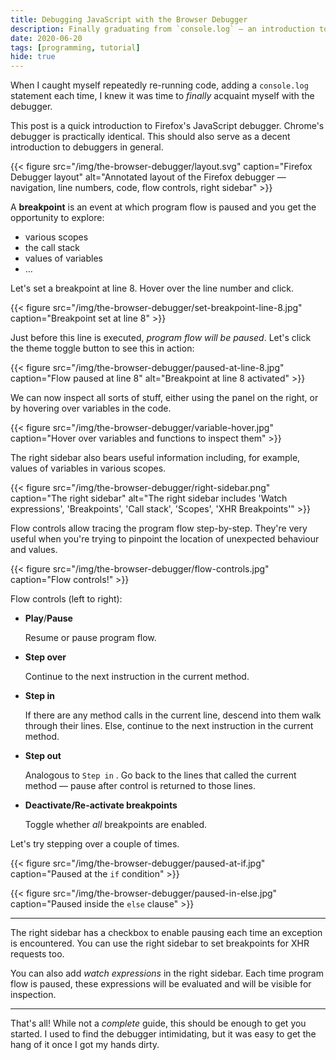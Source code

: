 ```yaml
---
title: Debugging JavaScript with the Browser Debugger
description: Finally graduating from `console.log` — an introduction to the Firefox Debugger.
date: 2020-06-20
tags: [programming, tutorial]
hide: true
---
```


When I caught myself repeatedly re-running code, adding a `console.log` statement each time, I knew it was time to _finally_ acquaint myself with the debugger.

This post is a quick introduction to Firefox's JavaScript debugger. Chrome's debugger is practically identical. This should also serve as a decent introduction to debuggers in general.

{{< figure src="/img/the-browser-debugger/layout.svg" caption="Firefox Debugger layout" alt="Annotated layout of the Firefox debugger — navigation, line numbers, code, flow controls, right sidebar" >}}

A **breakpoint** is an event at which program flow is paused and you get the opportunity to explore:

-   various scopes
-   the call stack
-   values of variables
-   …

Let's set a breakpoint at line 8. Hover over the line number and click.

{{< figure src="/img/the-browser-debugger/set-breakpoint-line-8.jpg" caption="Breakpoint set at line 8" >}}

Just before this line is executed, _program flow will be paused_. Let's click the theme toggle button to see this in action:

{{< figure src="/img/the-browser-debugger/paused-at-line-8.jpg" caption="Flow paused at line 8" alt="Breakpoint at line 8 activated" >}}

We can now inspect all sorts of stuff, either using the panel on the right, or by hovering over variables in the code.

{{< figure src="/img/the-browser-debugger/variable-hover.jpg" caption="Hover over variables and functions to inspect them" >}}

The right sidebar also bears useful information including, for example, values of variables in various scopes.

{{< figure src="/img/the-browser-debugger/right-sidebar.png" caption="The right sidebar" alt="The right sidebar includes 'Watch expressions', 'Breakpoints', 'Call stack', 'Scopes', 'XHR Breakpoints'" >}}

Flow controls allow tracing the program flow step-by-step. They're very useful when you're trying to pinpoint the location of unexpected behaviour and values.

{{< figure src="/img/the-browser-debugger/flow-controls.jpg" caption="Flow controls!" >}}

Flow controls (left to right):

-   **Play**/**Pause**

    Resume or pause program flow.

-   **Step over**

    Continue to the next instruction in the current method.

-   **Step in**

    If there are any method calls in the current line, descend into them walk through their lines. Else, continue to the next instruction in the current method.

-   **Step out**

    Analogous to `Step in` . Go back to the lines that called the current method — pause after control is returned to those lines.

-   **Deactivate/Re-activate breakpoints**

    Toggle whether _all_ breakpoints are enabled.

Let's try stepping over a couple of times.

{{< figure src="/img/the-browser-debugger/paused-at-if.jpg" caption="Paused at the `if` condition" >}}

{{< figure src="/img/the-browser-debugger/paused-in-else.jpg" caption="Paused inside the `else` clause" >}}

---

The right sidebar has a checkbox to enable pausing each time an exception is encountered. You can use the right sidebar to set breakpoints for XHR requests too.

You can also add _watch expressions_ in the right sidebar. Each time program flow is paused, these expressions will be evaluated and will be visible for inspection.

---

That's all! While not a _complete_ guide, this should be enough to get you started. I used to find the debugger intimidating, but it was easy to get the hang of it once I got my hands dirty.
